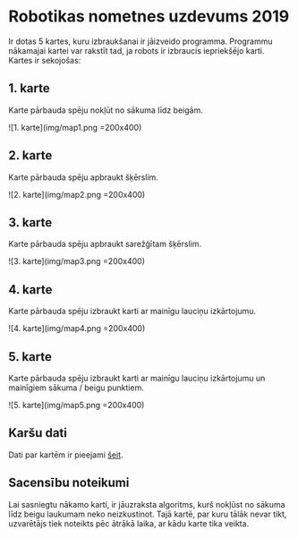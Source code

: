 # Robotikas nometnes uzdevums 2019

Ir dotas 5 kartes, kuru izbraukšanai ir jāizveido programma. Programmu nākamajai kartei var rakstīt tad, ja robots ir izbraucis iepriekšējo karti. Kartes ir sekojošas:

## 1. karte

Karte pārbauda spēju nokļūt no sākuma līdz beigām.

![1. karte](img/map1.png =200x400)

## 2. karte

Karte pārbauda spēju apbraukt šķērslim.

![2. karte](img/map2.png =200x400)

## 3. karte

Karte pārbauda spēju apbraukt sarežģītam šķērslim.

![3. karte](img/map3.png =200x400)

## 4. karte

Karte pārbauda spēju izbraukt karti ar mainīgu lauciņu izkārtojumu.

![4. karte](img/map4.png =200x400)

## 5. karte

Karte pārbauda spēju izbraukt karti ar mainīgu lauciņu izkārtojumu un mainīgiem sākuma / beigu punktiem.

![5. karte](img/map5.png =200x400)

## Karšu dati

Dati par kartēm ir pieejami [šeit](maps.json).

## Sacensību noteikumi

Lai sasniegtu nākamo karti, ir jāuzraksta algoritms, kurš nokļūst no sākuma līdz beigu laukumam neko neizkustinot. Tajā kartē, par kuru tālāk nevar tikt, uzvarētājs tiek noteikts pēc ātrākā laika, ar kādu karte tika veikta.
